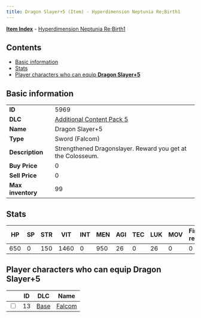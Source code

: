 ```yaml
---
title: Dragon Slayer+5 (Item) - Hyperdimension Neptunia Re;Birth1
---
```


[**Item Index**](/neptunia/rb1/item/index.html) - [Hyperdimension Neptunia Re;Birth1](/neptunia/rb1)

## Contents

- [Basic information](#basic-information)
- [Stats](#stats)
- [Player characters who can equip **Dragon Slayer+5**](#player-characters-who-can-equip-dragon-slayer-5)

## Basic information

|   |   |
| -- | -- |
| **ID** | 5969 |
| **DLC** | [Additional Content Pack 5](/neptunia/rb1/dlc/14-pack5.html) |
| **Name** | Dragon Slayer+5 |
| **Type** | Sword (Falcom) |
| **Description** | Strengthened Dragonslayer. Reward you get at the Colosseum. |
| **Buy Price** | 0 |
| **Sell Price** | 0 |
| **Max inventory** | 99 |


## Stats

| HP | SP | STR | VIT | INT | MEN | AGI | TEC | LUK | MOV | Fire res. | Ice res. | Wind res. | Lightning res. |
| -- | -- | --- | --- | --- | --- | --- | --- | --- | --- | --------- | -------- | --------- | -------------- |
| 650 | 0 | 150 | 1460 | 0 | 950 | 26 | 0 | 26 | 0 | 0 | 0 | 0 | 0 |


## Player characters who can equip **Dragon Slayer+5**

|    | ID | DLC | Name |
| -- | -- | --- | ---- |
| <input type="checkbox" id="rb1-player-1-13" class="trackbox" /> | 13 | [Base](/neptunia/rb1/dlc/1-base.html) | [Falcom](/neptunia/rb1/player/1-13-falcom.html) |
